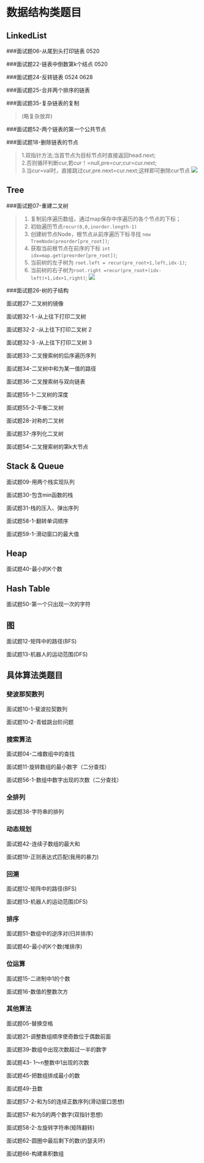 # 数据结构类题目

## LinkedList

###面试题06-从尾到头打印链表 0520

###面试题22-链表中倒数第k个结点  0520

###面试题24-反转链表 0524 0628

###面试题25-合并两个排序的链表

###面试题35-复杂链表的复制 
> (略复杂放弃)

###面试题52-两个链表的第一个公共节点

###面试题18-删除链表的节点 
>1.双指针方法;当首节点为目标节点时直接返回head.next;<br>
2.否则循环判断cur,若cur！=null,pre=cur;cur=cur.next;<br>
3.当cur=val时，直接跳过cur,pre.next=cur.next;这样即可删除cur节点
> ![](.剑指offer刷题_images/cc747d33.png)

## Tree

###面试题07-重建二叉树
> 1. 复制前序遍历数组，通过map保存中序遍历的各个节点的下标；
> 2. 初始遍历节点`recur(0,0,inorder.length-1)`
> 3. 创建树节点Node，根节点从前序遍历下标寻找 `new TreeNode(preorder[pre_root])`;
> 4. 获取当前根节点在前序的下标 `int idx=map.get(preorder[pre_root])`;
> 5. 当前树的左子树为 `root.left = recur(pre_root+1,left,idx-1)`;
> 6. 当前树的右子树为`root.right =recur(pre_root+(idx-left)+1,idx+1,right)`;
![](.剑指offer刷题_images/1aba5339.png)

###面试题26-树的子结构

面试题27-二叉树的镜像

面试题32-1 -从上往下打印二叉树

面试题32-2 -从上往下打印二叉树 2

面试题32-3 -从上往下打印二叉树 3

面试题33-二叉搜索树的后序遍历序列

面试题34-二叉树中和为某一值的路径

面试题36-二叉搜索树与双向链表

面试题55-1-二叉树的深度

面试题55-2-平衡二叉树

面试题28-对称的二叉树

面试题37-序列化二叉树

面试题54-二叉搜索树的第k大节点

## Stack & Queue

面试题09-用两个栈实现队列

面试题30-包含min函数的栈

面试题31-栈的压入、弹出序列

面试题58-1-翻转单词顺序

面试题59-1-滑动窗口的最大值

## Heap

面试题40-最小的K个数

## Hash Table

面试题50-第一个只出现一次的字符

## 图

面试题12-矩阵中的路径(BFS)

面试题13-机器人的运动范围(DFS)

## 具体算法类题目

### 斐波那契数列

面试题10-1-斐波拉契数列

面试题10-2-青蛙跳台阶问题

### 搜索算法

面试题04-二维数组中的查找

面试题11-旋转数组的最小数字（二分查找）

面试题56-1-数组中数字出现的次数（二分查找）

### 全排列

面试题38-字符串的排列

### 动态规划

面试题42-连续子数组的最大和

面试题19-正则表达式匹配(我用的暴力)


### 回溯

面试题12-矩阵中的路径(BFS)

面试题13-机器人的运动范围(DFS)


### 排序

面试题51-数组中的逆序对(归并排序)

面试题40-最小的K个数(堆排序)


### 位运算

面试题15-二进制中1的个数

面试题16-数值的整数次方


### 其他算法

面试题05-替换空格

面试题21-调整数组顺序使奇数位于偶数前面

面试题39-数组中出现次数超过一半的数字

面试题43- 1～n整数中1出现的次数

面试题45-把数组排成最小的数

面试题49-丑数

面试题57-2-和为S的连续正数序列(滑动窗口思想)

面试题57-和为S的两个数字(双指针思想)

面试题58-2-左旋转字符串(矩阵翻转)

面试题62-圆圈中最后剩下的数(约瑟夫环)

面试题66-构建乘积数组
